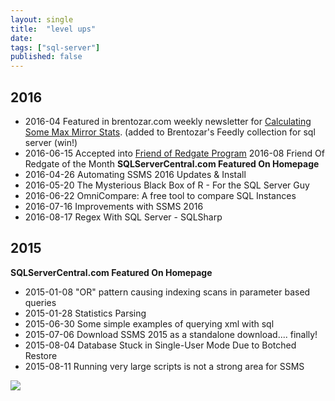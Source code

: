 ```yaml
---
layout: single
title:  "level ups"
date:
tags: ["sql-server"]
published: false
---
```


## 2016

*   2016-04 Featured in brentozar.com weekly newsletter for [Calculating Some Max Mirror Stats](http://bit.ly/1rcO2Fi). (added to Brentozar's Feedly collection for sql server (win!)
*   2016-06-15 Accepted into [Friend of Redgate Program](http://www.red-gate.com/community/friends-of-rg)
2016-08 Friend Of Redgate of the Month
**SQLServerCentral.com Featured On Homepage**
*   2016-04-26 Automating SSMS 2016 Updates & Install
*   2016-05-20 The Mysterious Black Box of R - For the SQL Server Guy
*   2016-06-22 OmniCompare: A free tool to compare SQL Instances
*   2016-07-16 Improvements with SSMS 2016
*   2016-08-17 Regex With SQL Server - SQLSharp

## 2015

**SQLServerCentral.com Featured On Homepage**
- 2015-01-08 "OR" pattern causing indexing scans in parameter based queries
- 2015-01-28 Statistics Parsing
- 2015-06-30 Some simple examples of querying xml with sql
- 2015-07-06 Download SSMS 2015 as a standalone download.... finally!
- 2015-08-04 Database Stuck in Single-User Mode Due to Botched Restore
- 2015-08-11 Running very large scripts is not a strong area for SSMS

![]({{site.url}}/assets/img/forg-2016-logo.png)

